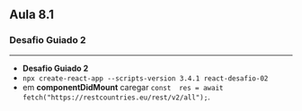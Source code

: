 ## Aula 8.1
### Desafio Guiado 2
---
- **Desafio Guiado 2**
- `npx create-react-app --scripts-version 3.4.1 react-desafio-02`
- em **componentDidMount**  caregar `const  res = await  fetch("https://restcountries.eu/rest/v2/all");`.